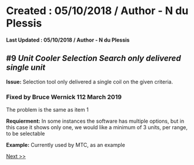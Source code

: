 # Created : 05/10/2018 / Author - N du Plessis
#### Last Updated : 05/10/2018 / Author - N du Plessis

##  #9 **_Unit Cooler Selection Search only delivered single unit_**

**Issue:** Selection tool only delivered a single coil on the given criteria.

### Fixed by Bruce Wernick 112 March 2019
The problem is the same as item 1



**Requierment:** In some instances the software has multiple options, but in this case it shows only one, we would like a minimum of 
3 units, per range, to be selectable


**Example:** Currently used by MTC, as an example


[Next >>](https://github.com/bru32/MetSelect-SNAG-List/blob/master/SNAG_10.md)
